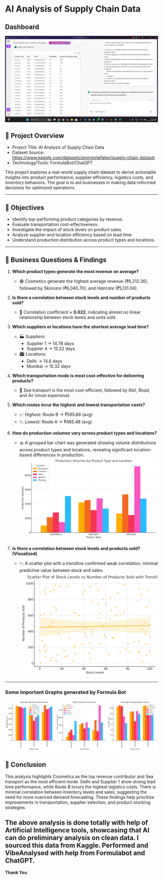 
# AI Analysis of Supply Chain Data

## Dashboard
![](https://github.com/anupamdzn/AI-Analysis-Supply-Chain-data-/blob/main/dash.png)


## 📝 Project Overview

- Project Title: AI Analysis of Supply Chain Data
- Dataset Source: https://www.kaggle.com/datasets/amirmotefaker/supply-chain-dataset
- Technology/Tools: FormulaBot/ChatGPT

This project explores a real-world supply chain dataset to derive actionable insights into product performance, supplier efficiency, logistics costs, and inventory behaviors. The goal is to aid businesses in making data-informed decisions for optimized operations.

---

## 🎯 Objectives

- Identify top-performing product categories by revenue.
- Evaluate transportation cost-effectiveness.
- Investigate the impact of stock levels on product sales.
- Analyze supplier and location efficiency based on lead time.
- Understand production distribution across product types and locations.

---

## 💼 Business Questions & Findings

1. **Which product types generate the most revenue on average?**  
   - 🟢 *Cosmetics* generate the highest average revenue (₹6,212.36), followed by *Skincare* (₹6,040.70), and *Haircare* (₹5,131.04).

2. **Is there a correlation between stock levels and number of products sold?**  
   - 🔵 Correlation coefficient ≈ **0.022**, indicating almost no linear relationship between stock levels and units sold.

3. **Which suppliers or locations have the shortest average lead time?**  
   - 🏭 *Suppliers:*  
     - Supplier 1 → 14.78 days  
     - Supplier 4 → 15.22 days  
   - 🏙️ *Locations:*  
     - Delhi → 14.6 days  
     - Mumbai → 15.32 days

4. **Which transportation mode is most cost-effective for delivering products?**  
   - 🚢 *Sea* transport is the most cost-efficient, followed by *Rail*, *Road*, and *Air* (most expensive).

5. **Which routes incur the highest and lowest transportation costs?**  
   - 📈 *Highest:* Route B → ₹595.66 (avg)  
   - 📉 *Lowest:* Route A → ₹485.48 (avg)

6. **How do production volumes vary across product types and locations?**  
   - 📊 A grouped bar chart was generated showing volume distributions across product types and locations, revealing significant location-based differences in production.
   ![](https://github.com/anupamdzn/AI-Analysis-Supply-Chain-data-/blob/main/1747032814372x462896417088938500_20250512143059_file-VPdMpvje3EefEsC1apdoD9_production_volumes.png)


7. **Is there a correlation between stock levels and products sold? (Visualized)**  
   - 📉 A scatter plot with a trendline confirmed weak correlation; minimal predictive value between stock and sales.
   ![](https://github.com/anupamdzn/AI-Analysis-Supply-Chain-data-/blob/main/1747032814372x462896417088938500_20250512143110_file-VPdMpvje3EefEsC1apdoD9_stock_vs_sold_scatter.png)

---


### Some important Graphs generated by Formula Bot

  ![](https://github.com/anupamdzn/AI-Analysis-Supply-Chain-data-/blob/main/1747032814372x462896417088938500_20250512143818_file-VPdMpvje3EefEsC1apdoD9_combined_supply_chain%20(1).png)


## 📌 Conclusion

This analysis highlights Cosmetics as the top revenue contributor and Sea transport as the most efficient mode. Delhi and Supplier 1 show strong lead time performance, while Route B incurs the highest logistics costs. There is minimal correlation between inventory levels and sales, suggesting the need for more nuanced demand forecasting. These findings help prioritize improvements in transportation, supplier selection, and product stocking strategies.

## The above analysis is done totally with help of Artificial Intelligence tools, showcasing that AI can do preliminary analysis on clean data. I sourced this data from Kaggle. Performed and VibeAnalysed with help from Formulabot and ChatGPT.

**Thank You**




